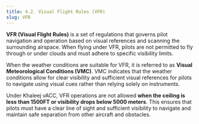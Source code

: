 ```yaml
---
title: 4.2. Visual Flight Rules (VFR)
slug: VFR
---
```

**VFR (Visual Flight Rules)** is a set of regulations that governs pilot navigation and operation based on visual references and scanning the surrounding airspace. When flying under VFR, pilots are not permitted to fly through or under clouds and must adhere to specific visibility limits. 

When the weather conditions are suitable for VFR, it is referred to as **Visual Meteorological Conditions (VMC)**. VMC indicates that the weather conditions allow for clear visibility and sufficient visual references for pilots to navigate using visual cues rather than relying solely on instruments.

Under Khaleej vACC, VFR operations are not allowed **when the ceiling is less than 1500FT or visibility drops below 5000 meters**. This ensures that pilots must have a clear line of sight and sufficient visibility to navigate and maintain safe separation from other aircraft and obstacles.